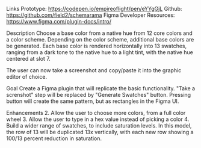 Links
Prototype: https://codepen.io/empireoflight/pen/eYYgGjL
Github: https://github.com/field2/schemarama
Figma Developer Resources: https://www.figma.com/plugin-docs/intro/

Description
Choose a base color from a native hue from 12 core colors and a color scheme. Depending on the color scheme, additional base colors are be generated.
Each base color is rendered horizontally into 13 swatches, ranging from a dark tone to the native hue to a light tint, with the native hue centered at slot 7. 

The user can now take a screenshot and copy/paste it into the graphic editor of choice.

Goal
Create a Figma plugin that will replicate the basic functionality. "Take a screnshot" step will be replaced by "Generate Swatches" button. Pressing button will create the same pattern, but as rectangles in the Figma UI.

Enhancements
2. Allow the user to choose more colors, from a full color wheel
3. Allow the user to type in a hex value instead of picking a color
4. Build a wider range of swatches, to include saturation levels. In this model, the row of 13 will be duplicated 13x vertically, with each new row showing a 100/13 percent reduction in saturation. 